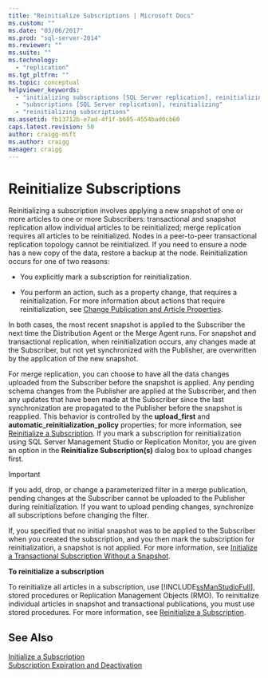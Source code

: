 ```yaml
---
title: "Reinitialize Subscriptions | Microsoft Docs"
ms.custom: ""
ms.date: "03/06/2017"
ms.prod: "sql-server-2014"
ms.reviewer: ""
ms.suite: ""
ms.technology: 
  - "replication"
ms.tgt_pltfrm: ""
ms.topic: conceptual
helpviewer_keywords: 
  - "initializing subscriptions [SQL Server replication], reinitializing"
  - "subscriptions [SQL Server replication], reinitializing"
  - "reinitializing subscriptions"
ms.assetid: fb13712b-e7ad-4f1f-b605-4554bad0cb60
caps.latest.revision: 50
author: craigg-msft
ms.author: craigg
manager: craigg
---
```

# Reinitialize Subscriptions
  Reinitializing a subscription involves applying a new snapshot of one or more articles to one or more Subscribers: transactional and snapshot replication allow individual articles to be reinitialized; merge replication requires all articles to be reinitialized. Nodes in a peer-to-peer transactional replication topology cannot be reinitialized. If you need to ensure a node has a new copy of the data, restore a backup at the node. Reinitialization occurs for one of two reasons:  
  
-   You explicitly mark a subscription for reinitialization.  
  
-   You perform an action, such as a property change, that requires a reinitialization. For more information about actions that require reinitialization, see [Change Publication and Article Properties](publish/change-publication-and-article-properties.md).  
  
 In both cases, the most recent snapshot is applied to the Subscriber the next time the Distribution Agent or the Merge Agent runs. For snapshot and transactional replication, when reinitialization occurs, any changes made at the Subscriber, but not yet synchronized with the Publisher, are overwritten by the application of the new snapshot.  
  
 For merge replication, you can choose to have all the data changes uploaded from the Subscriber before the snapshot is applied. Any pending schema changes from the Publisher are applied at the Subscriber, and then any updates that have been made at the Subscriber since the last synchronization are propagated to the Publisher before the snapshot is reapplied. This behavior is controlled by the **upload_first** and **automatic_reinitialization_policy** properties; for more information, see [Reinitialize a Subscription](reinitialize-a-subscription.md). If you mark a subscription for reinitialization using SQL Server Management Studio or Replication Monitor, you are given an option in the **Reinitialize Subscription(s)** dialog box to upload changes first.  
  
> [!IMPORTANT]  
>  If you add, drop, or change a parameterized filter in a merge publication, pending changes at the Subscriber cannot be uploaded to the Publisher during reinitialization. If you want to upload pending changes, synchronize all subscriptions before changing the filter.  
  
 If, you specified that no initial snapshot was to be applied to the Subscriber when you created the subscription, and you then mark the subscription for reinitialization, a snapshot is not applied. For more information, see [Initialize a Transactional Subscription Without a Snapshot](initialize-a-transactional-subscription-without-a-snapshot.md).  
  
 **To reinitialize a subscription**  
  
 To reinitialize all articles in a subscription, use [!INCLUDE[ssManStudioFull](../../includes/ssmanstudiofull-md.md)], stored procedures or Replication Management Objects (RMO). To reinitialize individual articles in snapshot and transactional publications, you must use stored procedures. For more information, see [Reinitialize a Subscription](reinitialize-a-subscription.md).  
  
## See Also  
 [Initialize a Subscription](initialize-a-subscription.md)   
 [Subscription Expiration and Deactivation](subscription-expiration-and-deactivation.md)  
  
  

